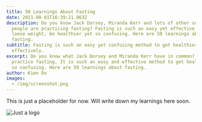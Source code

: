 ```yaml
---
title: 50 Learnings About Fasting
date: 2021-08-01T16:39:21.063Z
description: Do you know Jack Dorsey, Miranda Kerr and lots of other successful
  people are practicing fasting? Fasting is such an easy yet effective method to
  loose weight, be healthier yet so confusing. Here are 50 learnings about
  fasting.
subtitle: Fasting is such an easy yet confusing method to get healthier really
  effectively.
excerpt: Do you know what Jack Dorsey and Miranda Kerr have in common? They both
  practice fasting. It is such an easy and effective method to get healthier yet
  so confusing. Here are 50 learnings about fasting.
author: Kien Do
images:
  - /img/screenshot.png
---
```

This is just a placeholder for now. Will write down my learnings here soon.

![](/img/logo.png "Just a logo")